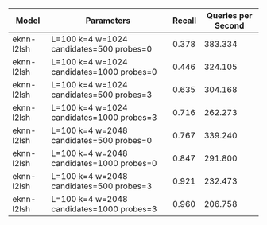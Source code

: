 |Model|Parameters|Recall|Queries per Second|
|---|---|---|---|
|eknn-l2lsh|L=100 k=4 w=1024 candidates=500 probes=0|0.378|383.334|
|eknn-l2lsh|L=100 k=4 w=1024 candidates=1000 probes=0|0.446|324.105|
|eknn-l2lsh|L=100 k=4 w=1024 candidates=500 probes=3|0.635|304.168|
|eknn-l2lsh|L=100 k=4 w=1024 candidates=1000 probes=3|0.716|262.273|
|eknn-l2lsh|L=100 k=4 w=2048 candidates=500 probes=0|0.767|339.240|
|eknn-l2lsh|L=100 k=4 w=2048 candidates=1000 probes=0|0.847|291.800|
|eknn-l2lsh|L=100 k=4 w=2048 candidates=500 probes=3|0.921|232.473|
|eknn-l2lsh|L=100 k=4 w=2048 candidates=1000 probes=3|0.960|206.758|
